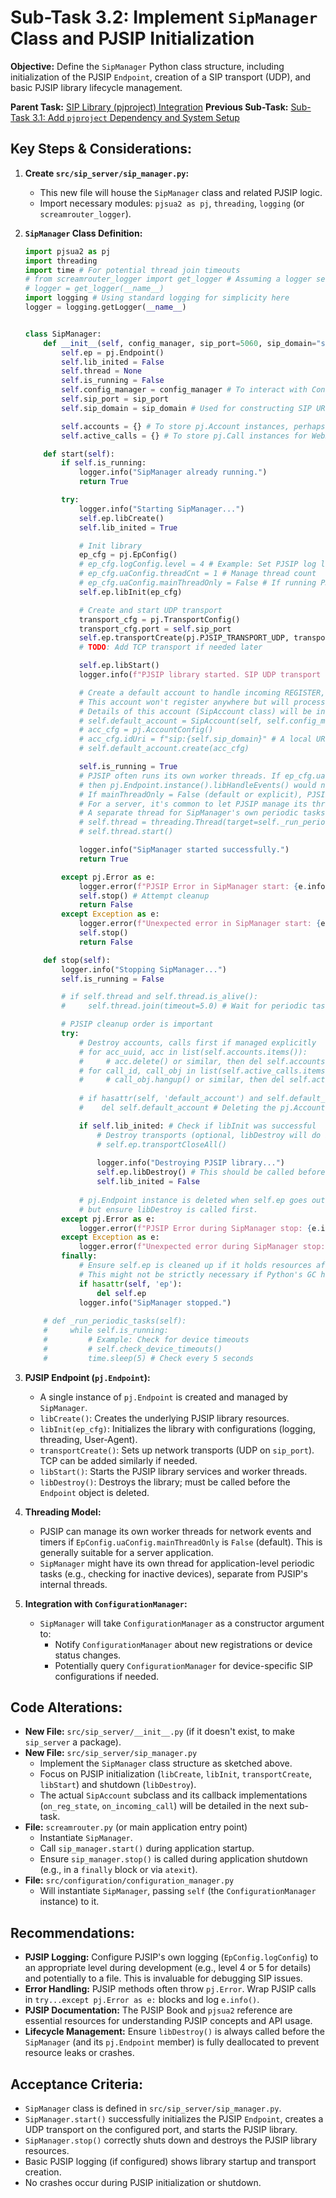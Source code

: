 # Sub-Task 3.2: Implement `SipManager` Class and PJSIP Initialization

**Objective:** Define the `SipManager` Python class structure, including initialization of the PJSIP `Endpoint`, creation of a SIP transport (UDP), and basic PJSIP library lifecycle management.

**Parent Task:** [SIP Library (pjproject) Integration](../task_03_sip_library_integration.md)
**Previous Sub-Task:** [Sub-Task 3.1: Add `pjproject` Dependency and System Setup](./subtask_3.1_pjproject_dependency_setup.md)

## Key Steps & Considerations:

1.  **Create `src/sip_server/sip_manager.py`:**
    *   This new file will house the `SipManager` class and related PJSIP logic.
    *   Import necessary modules: `pjsua2 as pj`, `threading`, `logging` (or `screamrouter_logger`).

2.  **`SipManager` Class Definition:**
    ```python
    import pjsua2 as pj
    import threading
    import time # For potential thread join timeouts
    # from screamrouter_logger import get_logger # Assuming a logger setup
    # logger = get_logger(__name__)
    import logging # Using standard logging for simplicity here
    logger = logging.getLogger(__name__)


    class SipManager:
        def __init__(self, config_manager, sip_port=5060, sip_domain="screamrouter.local"):
            self.ep = pj.Endpoint()
            self.lib_inited = False
            self.thread = None
            self.is_running = False
            self.config_manager = config_manager # To interact with ConfigurationManager
            self.sip_port = sip_port
            self.sip_domain = sip_domain # Used for constructing SIP URIs

            self.accounts = {} # To store pj.Account instances, perhaps keyed by UUID
            self.active_calls = {} # To store pj.Call instances for WebRTC signaling

        def start(self):
            if self.is_running:
                logger.info("SipManager already running.")
                return True

            try:
                logger.info("Starting SipManager...")
                self.ep.libCreate()
                self.lib_inited = True

                # Init library
                ep_cfg = pj.EpConfig()
                # ep_cfg.logConfig.level = 4 # Example: Set PJSIP log level
                # ep_cfg.uaConfig.threadCnt = 1 # Manage thread count
                # ep_cfg.uaConfig.mainThreadOnly = False # If running PJSIP event loop in its own thread
                self.ep.libInit(ep_cfg)

                # Create and start UDP transport
                transport_cfg = pj.TransportConfig()
                transport_cfg.port = self.sip_port
                self.ep.transportCreate(pj.PJSIP_TRANSPORT_UDP, transport_cfg)
                # TODO: Add TCP transport if needed later

                self.ep.libStart()
                logger.info(f"PJSIP library started. SIP UDP transport listening on port {self.sip_port}")

                # Create a default account to handle incoming REGISTER, INVITE etc.
                # This account won't register anywhere but will process incoming requests.
                # Details of this account (SipAccount class) will be in the next sub-task.
                # self.default_account = SipAccount(self, self.config_manager) 
                # acc_cfg = pj.AccountConfig()
                # acc_cfg.idUri = f"sip:{self.sip_domain}" # A local URI for the server
                # self.default_account.create(acc_cfg)

                self.is_running = True
                # PJSIP often runs its own worker threads. If ep_cfg.uaConfig.mainThreadOnly = True,
                # then pj.Endpoint.instance().libHandleEvents() would need to be called periodically.
                # If mainThreadOnly = False (default or explicit), PJSIP handles its events.
                # For a server, it's common to let PJSIP manage its threads.
                # A separate thread for SipManager's own periodic tasks (like checking timeouts) might still be useful.
                # self.thread = threading.Thread(target=self._run_periodic_tasks, daemon=True)
                # self.thread.start()

                logger.info("SipManager started successfully.")
                return True

            except pj.Error as e:
                logger.error(f"PJSIP Error in SipManager start: {e.info()}")
                self.stop() # Attempt cleanup
                return False
            except Exception as e:
                logger.error(f"Unexpected error in SipManager start: {e}")
                self.stop()
                return False

        def stop(self):
            logger.info("Stopping SipManager...")
            self.is_running = False

            # if self.thread and self.thread.is_alive():
            #     self.thread.join(timeout=5.0) # Wait for periodic task thread

            # PJSIP cleanup order is important
            try:
                # Destroy accounts, calls first if managed explicitly
                # for acc_uuid, acc in list(self.accounts.items()):
                #     # acc.delete() or similar, then del self.accounts[acc_uuid]
                # for call_id, call_obj in list(self.active_calls.items()):
                #     # call_obj.hangup() or similar, then del self.active_calls[call_id]
                
                # if hasattr(self, 'default_account') and self.default_account:
                #    del self.default_account # Deleting the pj.Account object

                if self.lib_inited: # Check if libInit was successful
                    # Destroy transports (optional, libDestroy will do it but can be explicit)
                    # self.ep.transportCloseAll()
                    
                    logger.info("Destroying PJSIP library...")
                    self.ep.libDestroy() # This should be called before ep is deleted
                    self.lib_inited = False
                
                # pj.Endpoint instance is deleted when self.ep goes out of scope or via `del self.ep`
                # but ensure libDestroy is called first.
            except pj.Error as e:
                logger.error(f"PJSIP Error during SipManager stop: {e.info()}")
            except Exception as e:
                logger.error(f"Unexpected error during SipManager stop: {e}")
            finally:
                # Ensure self.ep is cleaned up if it holds resources after libDestroy
                # This might not be strictly necessary if Python's GC handles it after libDestroy
                if hasattr(self, 'ep'):
                    del self.ep 
                logger.info("SipManager stopped.")
        
        # def _run_periodic_tasks(self):
        #     while self.is_running:
        #         # Example: Check for device timeouts
        #         # self.check_device_timeouts()
        #         time.sleep(5) # Check every 5 seconds
    ```

3.  **PJSIP Endpoint (`pj.Endpoint`):**
    *   A single instance of `pj.Endpoint` is created and managed by `SipManager`.
    *   `libCreate()`: Creates the underlying PJSIP library resources.
    *   `libInit(ep_cfg)`: Initializes the library with configurations (logging, threading, User-Agent).
    *   `transportCreate()`: Sets up network transports (UDP on `sip_port`). TCP can be added similarly if needed.
    *   `libStart()`: Starts the PJSIP library services and worker threads.
    *   `libDestroy()`: Destroys the library; must be called before the `Endpoint` object is deleted.

4.  **Threading Model:**
    *   PJSIP can manage its own worker threads for network events and timers if `EpConfig.uaConfig.mainThreadOnly` is `False` (default). This is generally suitable for a server application.
    *   `SipManager` might have its own thread for application-level periodic tasks (e.g., checking for inactive devices), separate from PJSIP's internal threads.

5.  **Integration with `ConfigurationManager`:**
    *   `SipManager` will take `ConfigurationManager` as a constructor argument to:
        *   Notify `ConfigurationManager` about new registrations or device status changes.
        *   Potentially query `ConfigurationManager` for device-specific SIP configurations if needed.

## Code Alterations:

*   **New File:** `src/sip_server/__init__.py` (if it doesn't exist, to make `sip_server` a package).
*   **New File:** `src/sip_server/sip_manager.py`
    *   Implement the `SipManager` class structure as sketched above.
    *   Focus on PJSIP initialization (`libCreate`, `libInit`, `transportCreate`, `libStart`) and shutdown (`libDestroy`).
    *   The actual `SipAccount` subclass and its callback implementations (`on_reg_state`, `on_incoming_call`) will be detailed in the next sub-task.
*   **File:** `screamrouter.py` (or main application entry point)
    *   Instantiate `SipManager`.
    *   Call `sip_manager.start()` during application startup.
    *   Ensure `sip_manager.stop()` is called during application shutdown (e.g., in a `finally` block or via `atexit`).
*   **File:** `src/configuration/configuration_manager.py`
    *   Will instantiate `SipManager`, passing `self` (the `ConfigurationManager` instance) to it.

## Recommendations:

*   **PJSIP Logging:** Configure PJSIP's own logging (`EpConfig.logConfig`) to an appropriate level during development (e.g., level 4 or 5 for details) and potentially to a file. This is invaluable for debugging SIP issues.
*   **Error Handling:** PJSIP methods often throw `pj.Error`. Wrap PJSIP calls in `try...except pj.Error as e:` blocks and log `e.info()`.
*   **PJSIP Documentation:** The PJSIP Book and `pjsua2` reference are essential resources for understanding PJSIP concepts and API usage.
*   **Lifecycle Management:** Ensure `libDestroy()` is always called before the `SipManager` (and its `pj.Endpoint` member) is fully deallocated to prevent resource leaks or crashes.

## Acceptance Criteria:

*   `SipManager` class is defined in `src/sip_server/sip_manager.py`.
*   `SipManager.start()` successfully initializes the PJSIP `Endpoint`, creates a UDP transport on the configured port, and starts the PJSIP library.
*   `SipManager.stop()` correctly shuts down and destroys the PJSIP library resources.
*   Basic PJSIP logging (if configured) shows library startup and transport creation.
*   No crashes occur during PJSIP initialization or shutdown.
